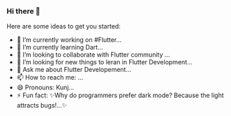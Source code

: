 ### Hi there 👋


Here are some ideas to get you started:

- 🔭 I’m currently working on #Flutter...
- 🌱 I’m currently learning Dart...
- 👯 I’m looking to collaborate with Flutter community ...
- 🤔 I’m looking for new things to leran in Flutter Development...
- 💬 Ask me about Flutter Developement...
- 📫 How to reach me: ...
- 😄 Pronouns: Kunj...
- ⚡ Fun fact:  ✨Why do programmers prefer dark mode?
                Because the light attracts bugs!...✨


